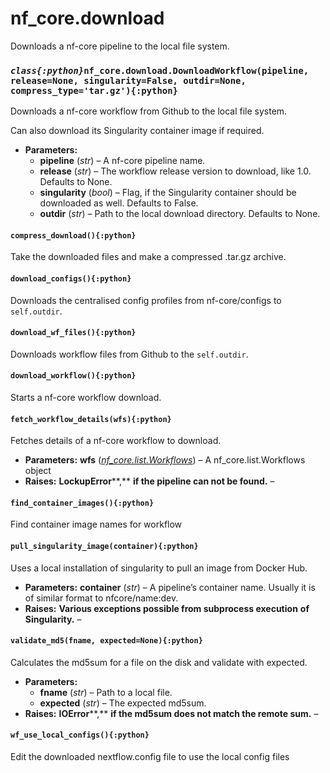 # nf_core.download

Downloads a nf-core pipeline to the local file system.

### _`class{:python}`_`nf_core.download.DownloadWorkflow(pipeline, release=None, singularity=False, outdir=None, compress_type='tar.gz'){:python}`

Downloads a nf-core workflow from Github to the local file system.

Can also download its Singularity container image if required.

- **Parameters:**
  - **pipeline** (_str_) – A nf-core pipeline name.
  - **release** (_str_) – The workflow release version to download, like 1.0. Defaults to None.
  - **singularity** (_bool_) – Flag, if the Singularity container should be downloaded as well. Defaults to False.
  - **outdir** (_str_) – Path to the local download directory. Defaults to None.

#### `compress_download(){:python}`

Take the downloaded files and make a compressed .tar.gz archive.

#### `download_configs(){:python}`

Downloads the centralised config profiles from nf-core/configs to `self.outdir`.

#### `download_wf_files(){:python}`

Downloads workflow files from Github to the `self.outdir`.

#### `download_workflow(){:python}`

Starts a nf-core workflow download.

#### `fetch_workflow_details(wfs){:python}`

Fetches details of a nf-core workflow to download.

- **Parameters:**
  **wfs** ([_nf_core.list.Workflows_](list#nf_core.list.Workflows)) – A nf_core.list.Workflows object
- **Raises:**
  **LockupError**\*\*,\*\* **if the pipeline can not be found.** –

#### `find_container_images(){:python}`

Find container image names for workflow

#### `pull_singularity_image(container){:python}`

Uses a local installation of singularity to pull an image from Docker Hub.

- **Parameters:**
  **container** (_str_) – A pipeline’s container name. Usually it is of similar format
  to nfcore/name:dev.
- **Raises:**
  **Various exceptions possible from subprocess execution** **of** **Singularity.** –

#### `validate_md5(fname, expected=None){:python}`

Calculates the md5sum for a file on the disk and validate with expected.

- **Parameters:**
  - **fname** (_str_) – Path to a local file.
  - **expected** (_str_) – The expected md5sum.
- **Raises:**
  **IOError**\*\*,\*\* **if the md5sum does not match the remote sum.** –

#### `wf_use_local_configs(){:python}`

Edit the downloaded nextflow.config file to use the local config files
